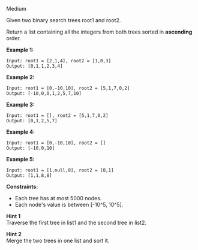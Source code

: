 Medium

Given two binary search trees root1 and root2.

Return a list containing all the integers from both trees sorted in **ascending** order.

 

**Example 1:**  

```
Input: root1 = [2,1,4], root2 = [1,0,3]
Output: [0,1,1,2,3,4]
```
**Example 2:**
```
Input: root1 = [0,-10,10], root2 = [5,1,7,0,2]
Output: [-10,0,0,1,2,5,7,10]
```
**Example 3:**
```
Input: root1 = [], root2 = [5,1,7,0,2]
Output: [0,1,2,5,7]
```
**Example 4:**
```
Input: root1 = [0,-10,10], root2 = []
Output: [-10,0,10]
```
**Example 5:**

```
Input: root1 = [1,null,8], root2 = [8,1]
Output: [1,1,8,8]
```

**Constraints:**

- Each tree has at most 5000 nodes.
- Each node's value is between [-10^5, 10^5].


**Hint 1**  
Traverse the first tree in list1 and the second tree in list2.

**Hint 2**  
Merge the two trees in one list and sort it.
